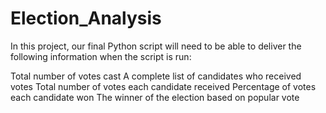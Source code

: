 # Election_Analysis

In this project, our final Python script will need to be able to deliver the following information when the script is run: 

Total number of votes cast
A complete list of candidates who received votes
Total number of votes each candidate received
Percentage of votes each candidate won
The winner of the election based on popular vote